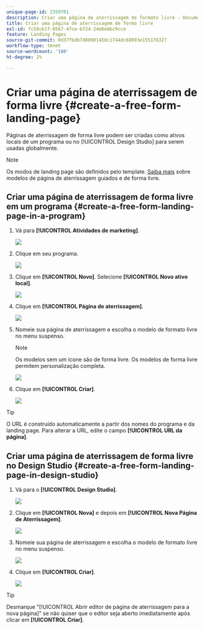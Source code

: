 ```yaml
---
unique-page-id: 2359701
description: Criar uma página de aterrissagem de formato livre - Documentação do Marketo - Documentação do produto
title: Criar uma página de aterrissagem de forma livre
exl-id: fc58cb1f-8567-47ce-b724-24e6e6bc9cce
feature: Landing Pages
source-git-commit: 0d37fbdb7d08901458c1744dc68893e155176327
workflow-type: tm+mt
source-wordcount: '180'
ht-degree: 2%

---
```


# Criar uma página de aterrissagem de forma livre {#create-a-free-form-landing-page}

Páginas de aterrissagem de forma livre podem ser criadas como ativos locais de um programa ou no [!UICONTROL Design Studio] para serem usadas globalmente.

>[!NOTE]
>
>Os modos de landing page são definidos pelo template. [Saiba mais](/help/marketo/product-docs/demand-generation/landing-pages/understanding-landing-pages/understanding-free-form-vs-guided-landing-pages.md) sobre modelos de página de aterrissagem guiados e de forma livre.

## Criar uma página de aterrissagem de forma livre em um programa {#create-a-free-form-landing-page-in-a-program}

1. Vá para **[!UICONTROL Atividades de marketing]**.

   ![](assets/login-marketing-activities.png)

1. Clique em seu programa.

   ![](assets/image2015-5-19-12-3a46-3a47.png)

1. Clique em **[!UICONTROL Novo]**. Selecione **[!UICONTROL Novo ativo local]**.

   ![](assets/image2015-5-19-12-3a47-3a27.png)

1. Clique em **[!UICONTROL Página de aterrissagem]**.

   ![](assets/image2014-9-16-12-3a58-3a49.png)

1. Nomeie sua página de aterrissagem e escolha o modelo de formato livre no menu suspenso.

   >[!NOTE]
   >
   >Os modelos sem um ícone são de forma livre. Os modelos de forma livre permitem personalização completa.

   ![](assets/image2015-5-19-12-3a51-3a13.png)

1. Clique em **[!UICONTROL Criar]**.

   ![](assets/image2015-5-19-12-3a52-3a8.png)

>[!TIP]
>
>O URL é construído automaticamente a partir dos nomes do programa e da landing page. Para alterar a URL, edite o campo **[!UICONTROL URL da página]**.

## Criar uma página de aterrissagem de forma livre no Design Studio {#create-a-free-form-landing-page-in-design-studio}

1. Vá para o **[!UICONTROL Design Studio]**.

   ![](assets/designstudio.png)

1. Clique em **[!UICONTROL Nova]** e depois em **[!UICONTROL Nova Página de Aterrissagem]**.

   ![](assets/image2014-9-16-13-3a0-3a43.png)

1. Nomeie sua página de aterrissagem e escolha o modelo de formato livre no menu suspenso.

   ![](assets/image2015-5-19-13-3a30-3a25.png)

1. Clique em **[!UICONTROL Criar]**.

   ![](assets/image2015-5-19-13-3a33-3a43.png)

>[!TIP]
>
>Desmarque &quot;[!UICONTROL Abrir editor de página de aterrissagem para a nova página]&quot; se não quiser que o editor seja aberto imediatamente após clicar em **[!UICONTROL Criar]**.
